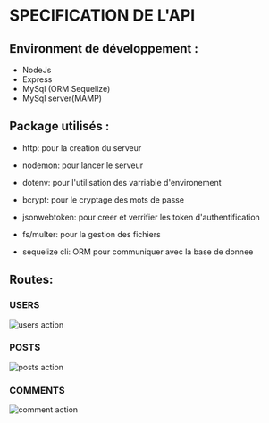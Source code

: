 ﻿# SPECIFICATION DE L'API

## Environment de développement :

- NodeJs
- Express
- MySql (ORM Sequelize)
- MySql server(MAMP)

## Package utilisés :

- http: pour la creation du serveur

- nodemon: pour lancer le serveur

- dotenv: pour l'utilisation des varriable d'environement

- bcrypt: pour le cryptage des mots de passe

- jsonwebtoken: pour creer et verrifier les token d'authentification

- fs/multer: pour la gestion des fichiers

- sequelize cli: ORM pour communiquer avec la base de donnee

## Routes:

### USERS

![users action](Aspose.Words.ef4c928e-a0e2-4c14-a978-b76e32652d11.001.png)

### POSTS

![posts action](Aspose.Words.ef4c928e-a0e2-4c14-a978-b76e32652d11.002.png)

### COMMENTS

![comment action](Aspose.Words.ef4c928e-a0e2-4c14-a978-b76e32652d11.003.png)
